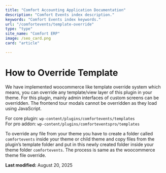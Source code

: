 ```yaml
---
title: "Comfort Accounting Application Documentation"
description: "Comfort Events index description."
keywords: "Comfort Events index keywords."
url: "/comfortevents/template-override"
type: "type"
site_name: "Comfort ERP"
image: /seo_card.png
card: "article"

---
```

# How to Override Template


We have implemented woocommerce like template override system which means, you can override any template/view layer of this plugin in your theme. For this plugin, mainly admin interfaces of custom screens can be overridden. The frontend tour modals cannot be overridden as they load using JavaScript.

For core plugin: `wp-content/plugins/comfortevents/templates`  
For pro addon: `wp-content/plugins/comforteventspro/templates`

To override any file from your theme you have to create a folder called `comfortevents` inside your theme or child theme and copy files from the plugin’s template folder and put in this newly created folder inside your theme folder `comfortevents`. The process is same as the woocommerce theme file override.  


**Last modified:** August 20, 2025